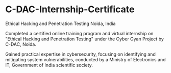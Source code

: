 # C-DAC-Internship-Certificate
Ethical Hacking and Penetration Testing Noida, India

Completed a certified online training program and virtual internship on "Ethical Hacking and Penetration Testing" under the Cyber Gyan Project by C-DAC, Noida.

Gained practical expertise in cybersecurity, focusing on identifying and mitigating system vulnerabilities, conducted by a Ministry of Electronics and IT, Government of India scientific society.
